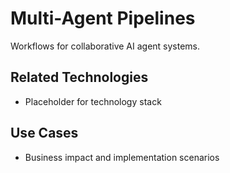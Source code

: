 # Multi-Agent Pipelines

Workflows for collaborative AI agent systems.

## Related Technologies
- Placeholder for technology stack

## Use Cases
- Business impact and implementation scenarios
